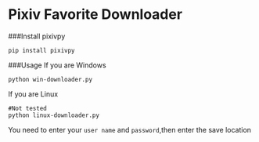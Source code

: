 # Pixiv Favorite Downloader

###Install pixivpy
~~~
pip install pixivpy
~~~

###Usage
If you are Windows
~~~
python win-downloader.py
~~~

If you are Linux
~~~
#Not tested
python linux-downloader.py
~~~

You need to enter your `user name` and `password`,then enter the save location
